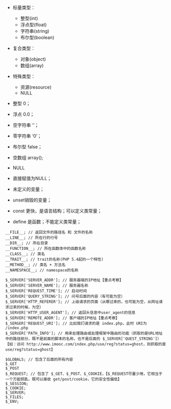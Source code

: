 - 标量类型：
  - 整型(int)
  - 浮点型(float)
  - 字符串(string)
  - 布尔型(boolean)
- 复合类型：
  - 对象(object)
  - 数组(array)
- 特殊类型：
  - 资源(resource)
  - NULL

- 整型 0；
- 浮点 0.0；
- 空字符串 ‘’；
- 零字符串 ‘0’；
- 布尔型 false；
- 空数组 array();
- NULL

- 直接赋值为NULL；
- 未定义的变量；
- unset销毁的变量；

- const 更快，是语言结构；可以定义类常量；
- define 是函数；不能定义类常量；

```
__FILE__; // 返回文件的路径名 和 文件的名称
__LINE__; // 所在行的行号
__DIR__; // 所在目录
__FUNCTION__; // 所在函数体中的函数名称
__CLASS__; // 类名
__TRAIT__; // trait的名称(PHP 5.4起的一个特性)
__METHOD__; // 类名 + 方法名
__NAMESPACE__; // namespace的名称
```

```
$_SERVER['SERVER_ADDR']; // 服务器端的IP地址【重点考察】
$_SERVER['SERVER_NAME']; // 服务器名称
$_SERVER['REQUEST_TIME']; // 启动时间
$_SERVER['QUERY_STRING']; // 问号后面的内容（有可能为空）
$_SERVER['HTTP_REFERER']; // 上级请求的页面（从哪过来的，也可能为空，从网址请求过来的时候，为空）
$_SERVER['HTTP_USER_AGENT']; // 返回头信息中user_agent的信息
$_SERVER['REMOTE_ADDR']; // 客户端的IP地址【重点考察】
$_SERGER['REQUEST_URI']; // 比如我们请求的是 index.php，此时 URI为 /index.php
$_SERVER['PATH_INFO']; // 用来处理路由或处理框架中路由的功能（抓取的是URL地址中的路径部分，既不是前面的脚本的名称，也不是后面的 $_SERVER['QUEST_STRING']）【如：访问 http://www.imooc.com/index.php/use/reg?status=ghost，则抓取的是 use/reg?status=ghost】

$GLOBALS; // 包含了后面的所有内容
$_GET
$_POST
$_REQUEST; // 包含了 $_GET、$_POST、$_COOKIE，【$_REQUEST尽量少用，它相当于一个万能钥匙，既可以接收 get/post/cookie，它的安全性偏低】
$_SESSION;
$_COOKIE;
$_SERVER;
$_FILES;
$_ENV;

```

